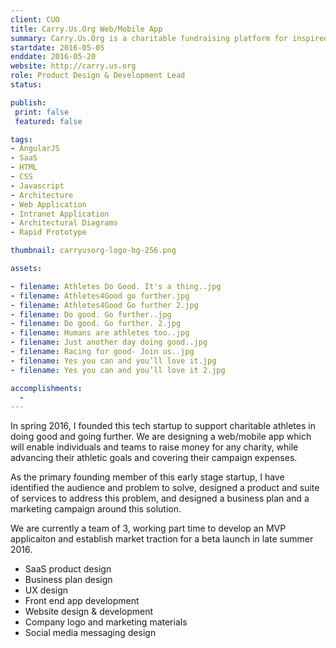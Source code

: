 ```yaml
---
client: CUO
title: Carry.Us.Org Web/Mobile App
summary: Carry.Us.Org is a charitable fundraising platform for inspired athletes.
startdate: 2016-05-05
enddate: 2016-05-20
website: http://carry.us.org
role: Product Design & Development Lead
status: 

publish:
 print: false
 featured: false

tags:
- AngularJS
- SaaS
- HTML
- CSS
- Javascript
- Architecture
- Web Application
- Intranet Application
- Architectural Diagrams
- Rapid Prototype

thumbnail: carryusorg-logo-bg-256.png

assets: 

- filename: Athletes Do Good. It's a thing..jpg
- filename: Athletes4Good go further.jpg
- filename: Athletes4Good Go further 2.jpg
- filename: Do good. Go further..jpg
- filename: Do good. Go further. 2.jpg
- filename: Humans are athletes too..jpg
- filename: Just another day doing good..jpg
- filename: Racing for good- Join us..jpg
- filename: Yes you can and you’ll love it.jpg
- filename: Yes you can and you’ll love it 2.jpg

accomplishments: 
  -
---
```


In spring 2016, I founded this tech startup to support charitable athletes in doing good and going further. We are designing a web/mobile app which will enable individuals and teams to raise money for any charity, while advancing their athletic goals and covering their campaign expenses.

As the primary founding member of this early stage startup, I have identified the audience and problem to solve, designed a product and suite of services to address this problem, and designed a business plan and a marketing campaign around this solution.

We are currently a team of 3, working part time to develop an MVP applicaiton and establish market traction for a beta launch in late summer 2016.

- SaaS product design
- Business plan design
- UX design
- Front end app development
- Website design & development
- Company logo and marketing materials
- Social media messaging design
